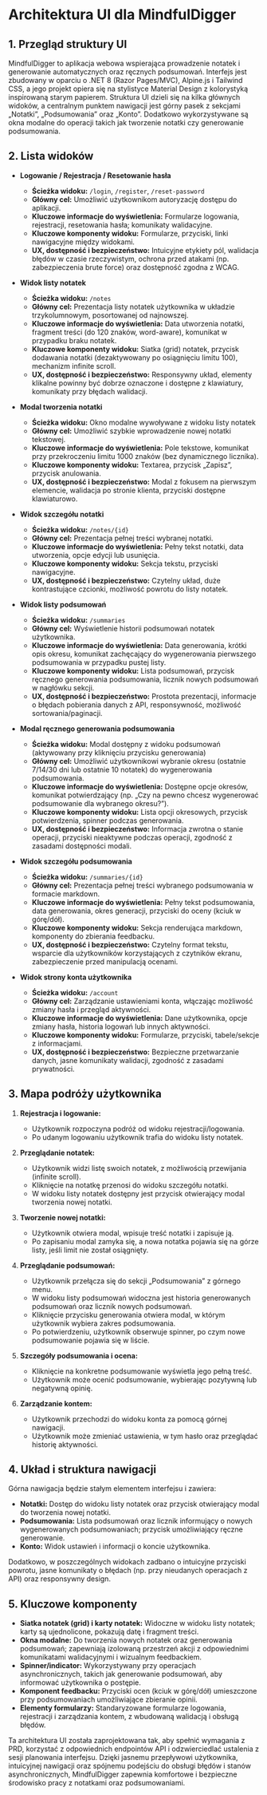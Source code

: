 # Architektura UI dla MindfulDigger

## 1. Przegląd struktury UI

MindfulDigger to aplikacja webowa wspierająca prowadzenie notatek i generowanie automatycznych oraz ręcznych podsumowań. 
Interfejs jest zbudowany w oparciu o .NET 8 (Razor Pages/MVC), Alpine.js i Tailwind CSS, a jego projekt opiera się na stylistyce Material Design z kolorystyką inspirowaną starym papierem. 
Struktura UI dzieli się na kilka głównych widoków, a centralnym punktem nawigacji jest górny pasek z sekcjami „Notatki”, „Podsumowania” oraz „Konto”. 
Dodatkowo wykorzystywane są okna modalne do operacji takich jak tworzenie notatki czy generowanie podsumowania.

## 2. Lista widoków

- **Logowanie / Rejestracja / Resetowanie hasła**
  - **Ścieżka widoku:** `/login`, `/register`, `/reset-password`
  - **Główny cel:** Umożliwić użytkownikom autoryzację dostępu do aplikacji.
  - **Kluczowe informacje do wyświetlenia:** Formularze logowania, rejestracji, resetowania hasła; komunikaty walidacyjne.
  - **Kluczowe komponenty widoku:** Formularze, przyciski, linki nawigacyjne między widokami.
  - **UX, dostępność i bezpieczeństwo:** Intuicyjne etykiety pól, walidacja błędów w czasie rzeczywistym, ochrona przed atakami (np. zabezpieczenia brute force) oraz dostępność zgodna z WCAG.

- **Widok listy notatek**
  - **Ścieżka widoku:** `/notes`
  - **Główny cel:** Prezentacja listy notatek użytkownika w układzie trzykolumnowym, posortowanej od najnowszej.
  - **Kluczowe informacje do wyświetlenia:** Data utworzenia notatki, fragment treści (do 120 znaków, word-aware), komunikat w przypadku braku notatek.
  - **Kluczowe komponenty widoku:** Siatka (grid) notatek, przycisk dodawania notatki (dezaktywowany po osiągnięciu limitu 100), mechanizm infinite scroll.
  - **UX, dostępność i bezpieczeństwo:** Responsywny układ, elementy klikalne powinny być dobrze oznaczone i dostępne z klawiatury, komunikaty przy błędach walidacji.

- **Modal tworzenia notatki**
  - **Ścieżka widoku:** Okno modalne wywoływane z widoku listy notatek
  - **Główny cel:** Umożliwić szybkie wprowadzenie nowej notatki tekstowej.
  - **Kluczowe informacje do wyświetlenia:** Pole tekstowe, komunikat przy przekroczeniu limitu 1000 znaków (bez dynamicznego licznika).
  - **Kluczowe komponenty widoku:** Textarea, przycisk „Zapisz”, przycisk anulowania.
  - **UX, dostępność i bezpieczeństwo:** Modal z fokusem na pierwszym elemencie, walidacja po stronie klienta, przyciski dostępne klawiaturowo.

- **Widok szczegółu notatki**
  - **Ścieżka widoku:** `/notes/{id}`
  - **Główny cel:** Prezentacja pełnej treści wybranej notatki.
  - **Kluczowe informacje do wyświetlenia:** Pełny tekst notatki, data utworzenia, opcje edycji lub usunięcia.
  - **Kluczowe komponenty widoku:** Sekcja tekstu, przyciski nawigacyjne.
  - **UX, dostępność i bezpieczeństwo:** Czytelny układ, duże kontrastujące czcionki, możliwość powrotu do listy notatek.

- **Widok listy podsumowań**
  - **Ścieżka widoku:** `/summaries`
  - **Główny cel:** Wyświetlenie historii podsumowań notatek użytkownika.
  - **Kluczowe informacje do wyświetlenia:** Data generowania, krótki opis okresu, komunikat zachęcający do wygenerowania pierwszego podsumowania w przypadku pustej listy.
  - **Kluczowe komponenty widoku:** Lista podsumowań, przycisk ręcznego generowania podsumowania, licznik nowych podsumowań w nagłówku sekcji.
  - **UX, dostępność i bezpieczeństwo:** Prostota prezentacji, informacje o błędach pobierania danych z API, responsywność, możliwość sortowania/paginacji.

- **Modal ręcznego generowania podsumowania**
  - **Ścieżka widoku:** Modal dostępny z widoku podsumowań (aktywowany przy kliknięciu przycisku generowania)
  - **Główny cel:** Umożliwić użytkownikowi wybranie okresu (ostatnie 7/14/30 dni lub ostatnie 10 notatek) do wygenerowania podsumowania.
  - **Kluczowe informacje do wyświetlenia:** Dostępne opcje okresów, komunikat potwierdzający (np. „Czy na pewno chcesz wygenerować podsumowanie dla wybranego okresu?”).
  - **Kluczowe komponenty widoku:** Lista opcji okresowych, przycisk potwierdzenia, spinner podczas generowania.
  - **UX, dostępność i bezpieczeństwo:** Informacja zwrotna o stanie operacji, przyciski nieaktywne podczas operacji, zgodność z zasadami dostępności modali.

- **Widok szczegółu podsumowania**
  - **Ścieżka widoku:** `/summaries/{id}`
  - **Główny cel:** Prezentacja pełnej treści wybranego podsumowania w formacie markdown.
  - **Kluczowe informacje do wyświetlenia:** Pełny tekst podsumowania, data generowania, okres generacji, przyciski do oceny (kciuk w górę/dół).
  - **Kluczowe komponenty widoku:** Sekcja renderująca markdown, komponenty do zbierania feedbacku.
  - **UX, dostępność i bezpieczeństwo:** Czytelny format tekstu, wsparcie dla użytkowników korzystających z czytników ekranu, zabezpieczenie przed manipulacją ocenami.

- **Widok strony konta użytkownika**
  - **Ścieżka widoku:** `/account`
  - **Główny cel:** Zarządzanie ustawieniami konta, włączając możliwość zmiany hasła i przegląd aktywności.
  - **Kluczowe informacje do wyświetlenia:** Dane użytkownika, opcje zmiany hasła, historia logowań lub innych aktywności.
  - **Kluczowe komponenty widoku:** Formularze, przyciski, tabele/sekcje z informacjami.
  - **UX, dostępność i bezpieczeństwo:** Bezpieczne przetwarzanie danych, jasne komunikaty walidacji, zgodność z zasadami prywatności.

## 3. Mapa podróży użytkownika

1. **Rejestracja i logowanie:**
   - Użytkownik rozpoczyna podróż od widoku rejestracji/logowania.
   - Po udanym logowaniu użytkownik trafia do widoku listy notatek.

2. **Przeglądanie notatek:**
   - Użytkownik widzi listę swoich notatek, z możliwością przewijania (infinite scroll).
   - Kliknięcie na notatkę przenosi do widoku szczegółu notatki.
   - W widoku listy notatek dostępny jest przycisk otwierający modal tworzenia nowej notatki.

3. **Tworzenie nowej notatki:**
   - Użytkownik otwiera modal, wpisuje treść notatki i zapisuje ją.
   - Po zapisaniu modal zamyka się, a nowa notatka pojawia się na górze listy, jeśli limit nie został osiągnięty.

4. **Przeglądanie podsumowań:**
   - Użytkownik przełącza się do sekcji „Podsumowania” z górnego menu.
   - W widoku listy podsumowań widoczna jest historia generowanych podsumowań oraz licznik nowych podsumowań.
   - Kliknięcie przycisku generowania otwiera modal, w którym użytkownik wybiera zakres podsumowania.
   - Po potwierdzeniu, użytkownik obserwuje spinner, po czym nowe podsumowanie pojawia się w liście.

5. **Szczegóły podsumowania i ocena:**
   - Kliknięcie na konkretne podsumowanie wyświetla jego pełną treść.
   - Użytkownik może ocenić podsumowanie, wybierając pozytywną lub negatywną opinię.
   
6. **Zarządzanie kontem:**
   - Użytkownik przechodzi do widoku konta za pomocą górnej nawigacji.
   - Użytkownik może zmieniać ustawienia, w tym hasło oraz przeglądać historię aktywności.

## 4. Układ i struktura nawigacji

Górna nawigacja będzie stałym elementem interfejsu i zawiera:
- **Notatki:** Dostęp do widoku listy notatek oraz przycisk otwierający modal do tworzenia nowej notatki.
- **Podsumowania:** Lista podsumowań oraz licznik informujący o nowych wygenerowanych podsumowaniach; przycisk umożliwiający ręczne generowanie.
- **Konto:** Widok ustawień i informacji o koncie użytkownika.

Dodatkowo, w poszczególnych widokach zadbano o intuicyjne przyciski powrotu, jasne komunikaty o błędach (np. przy nieudanych operacjach z API) oraz responsywny design.

## 5. Kluczowe komponenty

- **Siatka notatek (grid) i karty notatek:** Widoczne w widoku listy notatek; karty są ujednolicone, pokazują datę i fragment treści.
- **Okna modalne:** Do tworzenia nowych notatek oraz generowania podsumowań; zapewniają izolowaną przestrzeń akcji z odpowiednimi komunikatami walidacyjnymi i wizualnym feedbackiem.
- **Spinner/indicator:** Wykorzystywany przy operacjach asynchronicznych, takich jak generowanie podsumowań, aby informować użytkownika o postępie.
- **Komponent feedbacku:** Przyciski ocen (kciuk w górę/dół) umieszczone przy podsumowaniach umożliwiające zbieranie opinii.
- **Elementy formularzy:** Standaryzowane formularze logowania, rejestracji i zarządzania kontem, z wbudowaną walidacją i obsługą błędów.

Ta architektura UI została zaprojektowana tak, aby spełnić wymagania z PRD, korzystać z odpowiednich endpointów API i odzwierciedlać ustalenia z sesji planowania interfejsu. Dzięki jasnemu przepływowi użytkownika, intuicyjnej nawigacji oraz spójnemu podejściu do obsługi błędów i stanów asynchronicznych, MindfulDigger zapewnia komfortowe i bezpieczne środowisko pracy z notatkami oraz podsumowaniami.